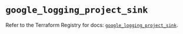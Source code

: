 # `google_logging_project_sink`

Refer to the Terraform Registry for docs: [`google_logging_project_sink`](https://registry.terraform.io/providers/hashicorp/google/6.49.2/docs/resources/logging_project_sink).
